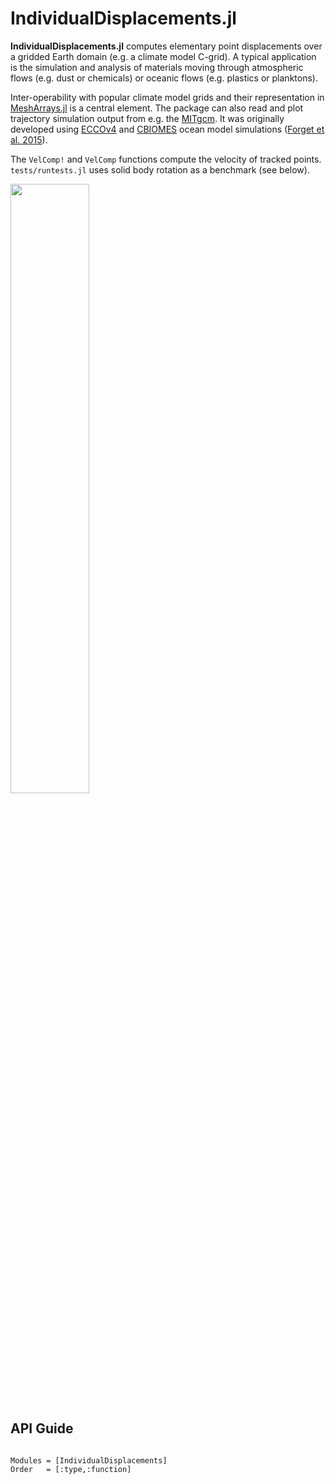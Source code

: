 # IndividualDisplacements.jl

**IndividualDisplacements.jl** computes elementary point displacements over a gridded Earth domain (e.g. a climate model C-grid). A typical application is the simulation and analysis of materials moving through atmospheric flows (e.g. dust or chemicals) or oceanic flows (e.g. plastics or planktons).

Inter-operability with popular climate model grids and their representation in [MeshArrays.jl](https://github.com/JuliaClimate/MeshArrays.jl) is a central element. The package can also read and plot trajectory simulation output from e.g. the [MITgcm](https://mitgcm.readthedocs.io/en/latest/?badge=latest). It was originally developed using [ECCOv4](https://eccov4.readthedocs.io/en/latest/) and [CBIOMES](https://cbiomes.readthedocs.io/en/latest/) ocean model simulations ([Forget et al. 2015](https://doi.org/10.5194/gmd-8-3071-2015)).

The `VelComp!` and `VelComp` functions compute the velocity of tracked points. `tests/runtests.jl` uses solid body rotation as a benchmark (see below).

<img src="https://github.com/JuliaClimate/IndividualDisplacements.jl/blob/master/examples/SolidBodyRotation.png" width="50%">

## API Guide

```@index
```

```@autodocs
Modules = [IndividualDisplacements]
Order   = [:type,:function]
```

